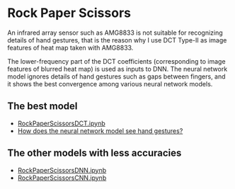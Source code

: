 # Rock Paper Scissors

An infrared array sensor such as AMG8833 is not suitable for recognizing details of hand gestures, that is the reason why I use DCT Type-II as image features of heat map taken with AMG8833.

The lower-frequency part of the DCT coefficients (corresponding to image features of blurred heat map) is used as inputs to DNN. The neural network model ignores details of hand gestures such as gaps between fingers, and it shows the best convergence among various neural network models.

## The best model

- [RockPaperScissorsDCT.ipynb](RockPaperScissorsDCT.ipynb)
- [How does the neural network model see hand gestures?](DCT%20and%20IDCT.ipynb)

## The other models with less accuracies

- [RockPaperScissorsDNN.ipynb](RockPaperScissorsDNN.ipynb)
- [RockPaperScissorsCNN.ipynb](RockPaperScissorsCNN.ipynb)


